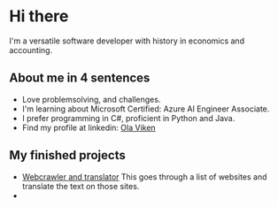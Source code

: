 # Hi there 
I'm a versatile software developer with history in economics and accounting. 

## About me in 4 sentences
- Love problemsolving, and challenges.
- I'm learning about Microsoft Certified: Azure AI Engineer Associate.
- I prefer programming in C#, proficient in Python and Java.
- Find my profile at linkedin: [Ola Viken](https://www.linkedin.com/in/ola-viken/)


## My finished projects
- [Webcrawler and translator](https://github.com/olaviken/WebCrawlerAndTranslator) This goes through a list of websites and translate the text on those sites.
- 


<!--
**olaviken/olaviken** is a ✨ _special_ ✨ repository because its `README.md` (this file) appears on your GitHub profile.

Here are some ideas to get you started:

- 🔭 I’m currently working on ...
- 🌱 I’m currently learning ...
- 👯 I’m looking to collaborate on ...
- 🤔 I’m looking for help with ...
- 💬 Ask me about ...
- 📫 How to reach me: ...
- 😄 Pronouns: ...
- ⚡ Fun fact: ...
-->
